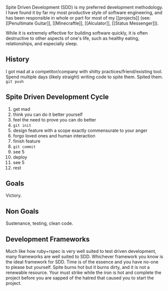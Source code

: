 Spite Driven Development (SDD) is my preferred development methodology.  I have found it by far my most productive style of software engineering, and has been responsible in whole or part for most of my [[projects]] (see: [[Penultimate Guitar]], [[Minecraftle]], [[Alculator]], [[Status Messenger]]).

While it is extremely effective for building software quickly, it is often destructive to other aspects of one's life, such as healthy eating, relationships, and especially sleep.

## History

I got mad at a competitor/company with shitty practices/friend/existing tool.  Spend multiple days (likely straight) writing code to spite them.  Spited them. `git push`

## Spite Driven Development Cycle

1. get mad
2. think you can do it better yourself
3. feel the need to prove you can do better
4. `git init`
5. design feature with a scope exactly commensurate to your anger
6. forgo loved ones and human interaction
7. finish feature
8. `git commit`
9. see 5
10. deploy
11. see 5
12. rest

## Goals

Victory.

## Non Goals

Sustenance, testing, clean code.

## Development Frameworks

Much like how ruby+rspec is very well suited to test driven development, many frameworks are well suited to SDD.  Whichever framework you know is the ideal framework for SDD.  Time is of the essence and you have no-one to please but yourself.  Spite burns hot but it burns dirty, and it is not a renewable resource.  Your must strike while the iron is hot and complete the project before you are sapped of the hatred that caused you to start the project.
